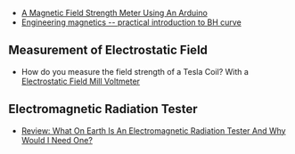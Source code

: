 
* [A Magnetic Field Strength Meter Using An Arduino](https://hackaday.com/2021/04/04/a-magnetic-field-strength-meter-using-an-arduino/)
* [Engineering magnetics -- practical introduction to BH curve](https://www.youtube.com/watch?v=4UFKl9fULkA)


## Measurement of Electrostatic Field
* How do you measure the field strength of a Tesla Coil?  With a [Electrostatic Field Mill Voltmeter](https://hackaday.com/2020/03/26/whirling-shutters-on-this-field-mill-measure-electrostatic-charges-at-distance/)

## Electromagnetic Radiation Tester
* [Review: What On Earth Is An Electromagnetic Radiation Tester And Why Would I Need One?](https://hackaday.com/2021/04/07/review-what-on-earth-is-an-electromagnetic-radiation-tester-and-why-would-i-need-one/)

